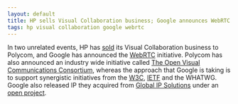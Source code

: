 ```yaml
---
layout: default
title: HP sells Visual Collaboration business; Google announces WebRTC
tags: hp visual collaboration google webrtc
---
```


In two unrelated events, HP has [sold](http://www.polycom.com/company/news_room/press_releases/2011/20110601-3.html) its Visual Collaboration business to Polycom, and Google has announced the [WebRTC](http://sites.google.com/site/webrtc/) initiative. Polycom has also announced an industry wide initiative called [The Open Visual Communications Consortium](http://www.polycom.com/company/industry_affiliations/ovcc/index.html), whereas the approach that Google is taking is to support synergistic initiatives from the [W3C](http://www.w3.org/2011/04/webrtc-charter.html), [IETF](http://tools.ietf.org/wg/rtcweb/charters) and the WHATWG. Google also released IP they acquired from [Global IP Solutions](http://www.gipscorp.com/) under an [open project](http://code.google.com/p/webrtc/).
